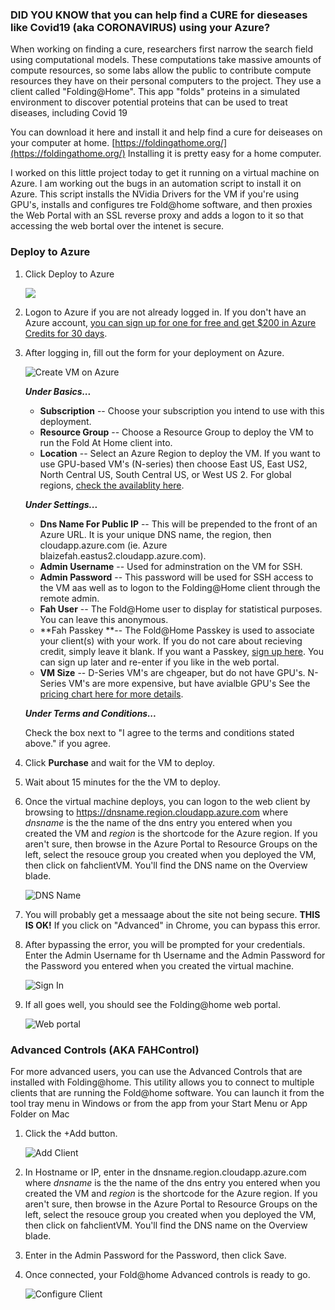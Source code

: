### DID YOU KNOW that you can help find a CURE for dieseases like Covid19 (aka CORONAVIRUS) using your Azure?

When working on finding a cure, researchers first narrow the search field using computational models. These computations take massive amounts of compute resources, so some labs allow the public to contribute compute resources they have on their personal computers to the project. They use a client called "Folding@Home". This app "folds" proteins in a simulated environment to discover potential proteins that can be used to treat diseases, including Covid 19

You can download it here and install it and help find a cure for deiseases on  your computer at home. [https://foldingathome.org/](https://foldingathome.org/) Installing it is pretty easy for a home computer.

I worked on this little project today to get it running on a virtual machine on Azure. I am working out the bugs in an automation script to install it on Azure. This script installs the NVidia Drivers for the VM if you're using GPU's, installs and configures tre Fold@home software, and then proxies the Web Portal with an SSL reverse proxy and adds a logon to it so that accessing the web bortal over the intenet is secure.

### Deploy to Azure

1. Click Deploy to Azure 

	<a href="https://portal.azure.com/#create/Microsoft.Template/uri/https%3A%2F%2Fraw.githubusercontent.com%2Ftheonemule%2Ffahclient-azure-vm%2Fmaster%2Ftemplate.json" target="_blank"><img src="http://azuredeploy.net/deploybutton.png"/></a>

1. Logon to Azure if you are not already logged in. If you don't have an Azure account, [you can sign up for one for free and get $200 in Azure Credits for 30 days](https://azure.microsoft.com/en-us/free/).

1. After logging in, fill out the form for your deployment on Azure.

	![Create VM on Azure](./images/create-azure.png)

	***Under Basics...***

	* **Subscription** -- Choose your subscription you intend to use with this deployment.
	* **Resource Group** -- Choose a Resource Group to deploy the VM to run the Fold At Home client into.
	* **Location** -- Select an Azure Region to deploy the VM. If you want to use GPU-based VM's (N-series) then choose East US, East US2, North Central US, South Central US, or West US 2. For global regions, [check the availablity here](https://azure.microsoft.com/en-us/global-infrastructure/services/?products=virtual-machines).

	***Under Settings...***

	* **Dns Name For Public IP** -- This will be prepended to the front of an Azure URL. It is your unique DNS name, the region, then cloudapp.azure.com (ie. Azure blaizefah.eastus2.cloudapp.azure.com). 
	* **Admin Username** -- Used for adminstration on the VM for SSH.
	* **Admin Password** -- This password will be used for SSH access to the VM aas well as to logon to the Folding@Home client through the remote admin.
	* **Fah User** -- The Fold@Home user to display for statistical purposes. You can leave this anonymous.
	* **Fah Passkey **-- The Fold@Home Passkey is used to associate your client(s) with your work. If you do not care about recieving credit, simply leave it blank. If you want a Passkey, [sign up here](https://apps.foldingathome.org/getpasskey). You can sign up later and re-enter if you like in the web portal.
	* **VM Size** -- D-Series VM's are chgeaper, but do not have GPU's. N-Series VM's are more expensive, but have avialble GPU's See the [pricing chart here for more details](https://azure.microsoft.com/en-us/pricing/details/virtual-machines/linux/).

	***Under Terms and Conditions...***

	Check the box next to "I agree to the terms and conditions stated above." if you agree.


1. Click ****Purchase**** and wait for the VM to deploy.

1. Wait about 15 minutes for the the VM to deploy.

1. Once the virtual machine deploys, you can logon to the web client by browsing to https://dnsname.region.cloudapp.azure.com where *dnsname* is the the name of the dns entry you entered when you created the VM and *region* is the shortcode for the Azure region. If you aren't sure, then browse in the Azure Portal to Resource Groups on the left, select the resouce group you created when you deployed the VM, then click on fahclientVM. You'll find the DNS name on the Overview blade.

	![DNS Name](./images/name.png)

1. You will probably get a messaage about the site not being secure. **THIS IS OK!** If you click on "Advanced" in Chrome, you can bypass this error. 

1. After bypassing the error, you will be prompted for your credentials. Enter the Admin Username for th Username and the Admin Password for the Password you entered when you created the virtual machine.

	![Sign In](./images/sign-in.png)


1. If all goes well, you should see the Folding@home web portal.

	![Web portal](./images/web-portal.png)


### Advanced Controls (AKA FAHControl)

For more advanced users, you can use the Advanced Controls that are installed with Folding@home. This utility allows you to connect to multiple clients that are running the Fold@home software. You can launch it from the tool tray menu in Windows or from the app from your Start Menu or App Folder on Mac

1. Click the +Add button.

	![Add Client](./images/add-advanced.png)

1. In Hostname or IP, enter in the dnsname.region.cloudapp.azure.com where *dnsname* is the the name of the dns entry you entered when you created the VM and *region* is the shortcode for the Azure region. If you aren't sure, then browse in the Azure Portal to Resource Groups on the left, select the resouce group you created when you deployed the VM, then click on fahclientVM. You'll find the DNS name on the Overview blade.

1. Enter in the Admin Password for the Password, then click Save.

1. Once connected, your Fold@home Advanced controls is ready to go.

	![Configure Client](./images/client-advanced.png)





